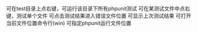 可在test目录上点右键，可运行该目录下所有phpunit测试
可在某测试文件中点右键，测试单个文件
可点击测试结果进入错误文件位置
可显示上次测试结果
可打开当前文件位置命令行(win)
可指定phpunit运行文件位置
